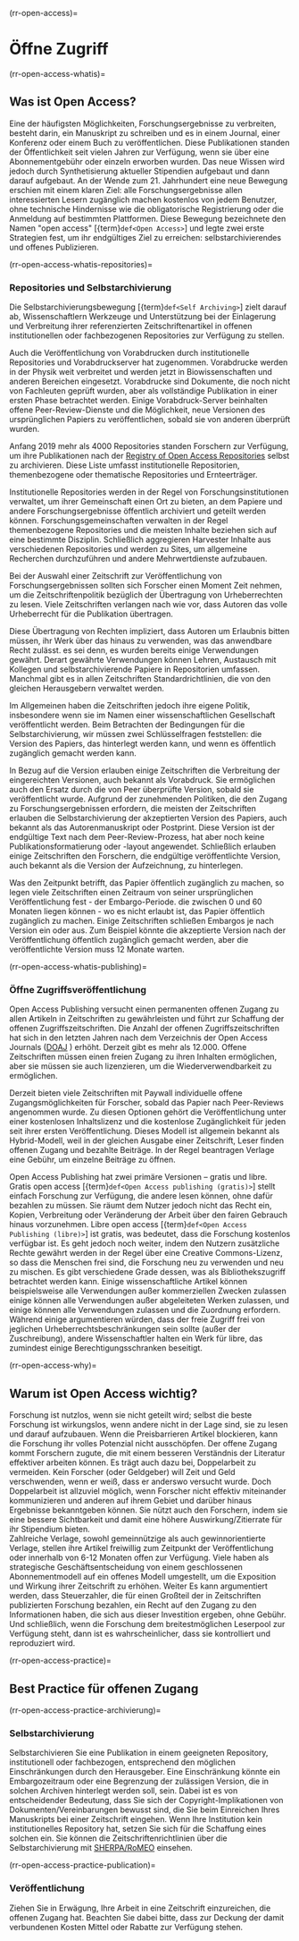 (rr-open-access)=
# Öffne Zugriff

(rr-open-access-whatis)=
## Was ist Open Access?

Eine der häufigsten Möglichkeiten, Forschungsergebnisse zu verbreiten, besteht darin, ein Manuskript zu schreiben und es in einem Journal, einer Konferenz oder einem Buch zu veröffentlichen. Diese Publikationen standen der Öffentlichkeit seit vielen Jahren zur Verfügung, wenn sie über eine Abonnementgebühr oder einzeln erworben wurden. Das neue Wissen wird jedoch durch Synthetisierung aktueller Stipendien aufgebaut und dann darauf aufgebaut. An der Wende zum 21. Jahrhundert eine neue Bewegung erschien mit einem klaren Ziel: alle Forschungsergebnisse allen interessierten Lesern zugänglich machen kostenlos von jedem Benutzer, ohne technische Hindernisse wie die obligatorische Registrierung oder die Anmeldung auf bestimmten Plattformen. Diese Bewegung bezeichnete den Namen "open access" [{term}`def<Open Access>`] und legte zwei erste Strategien fest, um ihr endgültiges Ziel zu erreichen: selbstarchivierendes und offenes Publizieren.

(rr-open-access-whatis-repositories)=
### Repositories und Selbstarchivierung

Die Selbstarchivierungsbewegung [{term}`def<Self Archiving>`] zielt darauf ab, Wissenschaftlern Werkzeuge und Unterstützung bei der Einlagerung und Verbreitung ihrer referenzierten Zeitschriftenartikel in offenen institutionellen oder fachbezogenen Repositories zur Verfügung zu stellen.

Auch die Veröffentlichung von Vorabdrucken durch institutionelle Repositories und Vorabdruckserver hat zugenommen. Vorabdrucke werden in der Physik weit verbreitet und werden jetzt in Biowissenschaften und anderen Bereichen eingesetzt. Vorabdrucke sind Dokumente, die noch nicht von Fachleuten geprüft wurden, aber als vollständige Publikation in einer ersten Phase betrachtet werden. Einige Vorabdruck-Server beinhalten offene Peer-Review-Dienste und die Möglichkeit, neue Versionen des ursprünglichen Papiers zu veröffentlichen, sobald sie von anderen überprüft wurden.

Anfang 2019 mehr als 4000 Repositories standen Forschern zur Verfügung, um ihre Publikationen nach der [Registry of Open Access Repositories](http://roar.eprints.org/) selbst zu archivieren. Diese Liste umfasst institutionelle Repositorien, themenbezogene oder thematische Repositories und Ernteerträger.


Institutionelle Repositories werden in der Regel von Forschungsinstitutionen verwaltet, um ihrer Gemeinschaft einen Ort zu bieten, an dem Papiere und andere Forschungsergebnisse öffentlich archiviert und geteilt werden können. Forschungsgemeinschaften verwalten in der Regel themenbezogene Repositories und die meisten Inhalte beziehen sich auf eine bestimmte Disziplin. Schließlich aggregieren Harvester Inhalte aus verschiedenen Repositories und werden zu Sites, um allgemeine Recherchen durchzuführen und andere Mehrwertdienste aufzubauen.

Bei der Auswahl einer Zeitschrift zur Veröffentlichung von Forschungsergebnissen sollten sich Forscher einen Moment Zeit nehmen, um die Zeitschriftenpolitik bezüglich der Übertragung von Urheberrechten zu lesen. Viele Zeitschriften verlangen nach wie vor, dass Autoren das volle Urheberrecht für die Publikation übertragen.

Diese Übertragung von Rechten impliziert, dass Autoren um Erlaubnis bitten müssen, ihr Werk über das hinaus zu verwenden, was das anwendbare Recht zulässt. es sei denn, es wurden bereits einige Verwendungen gewährt. Derart gewährte Verwendungen können Lehren, Austausch mit Kollegen und selbstarchivierende Papiere in Repositorien umfassen. Manchmal gibt es in allen Zeitschriften Standardrichtlinien, die von den gleichen Herausgebern verwaltet werden.

Im Allgemeinen haben die Zeitschriften jedoch ihre eigene Politik, insbesondere wenn sie im Namen einer wissenschaftlichen Gesellschaft veröffentlicht werden. Beim Betrachten der Bedingungen für die Selbstarchivierung, wir müssen zwei Schlüsselfragen feststellen: die Version des Papiers, das hinterlegt werden kann, und wenn es öffentlich zugänglich gemacht werden kann.

In Bezug auf die Version erlauben einige Zeitschriften die Verbreitung der eingereichten Versionen, auch bekannt als Vorabdruck. Sie ermöglichen auch den Ersatz durch die von Peer überprüfte Version, sobald sie veröffentlicht wurde. Aufgrund der zunehmenden Politiken, die den Zugang zu Forschungsergebnissen erfordern, die meisten der Zeitschriften erlauben die Selbstarchivierung der akzeptierten Version des Papiers, auch bekannt als das Autorenmanuskript oder Postprint. Diese Version ist der endgültige Text nach dem Peer-Review-Prozess, hat aber noch keine Publikationsformatierung oder -layout angewendet. Schließlich erlauben einige Zeitschriften den Forschern, die endgültige veröffentlichte Version, auch bekannt als die Version der Aufzeichnung, zu hinterlegen.

Was den Zeitpunkt betrifft, das Papier öffentlich zugänglich zu machen, so legen viele Zeitschriften einen Zeitraum von seiner ursprünglichen Veröffentlichung fest - der Embargo-Periode. die zwischen 0 und 60 Monaten liegen können - wo es nicht erlaubt ist, das Papier öffentlich zugänglich zu machen. Einige Zeitschriften schließen Embargos je nach Version ein oder aus. Zum Beispiel könnte die akzeptierte Version nach der Veröffentlichung öffentlich zugänglich gemacht werden, aber die veröffentlichte Version muss 12 Monate warten.

(rr-open-access-whatis-publishing)=
### Öffne Zugriffsveröffentlichung

Open Access Publishing versucht einen permanenten offenen Zugang zu allen Artikeln in Zeitschriften zu gewährleisten und führt zur Schaffung der offenen Zugriffszeitschriften. Die Anzahl der offenen Zugriffszeitschriften hat sich in den letzten Jahren nach dem Verzeichnis der Open Access Journals \([DOAJ](http://www.doaj.org) \) erhöht. Derzeit gibt es mehr als 12.000. Offene Zeitschriften müssen einen freien Zugang zu ihren Inhalten ermöglichen, aber sie müssen sie auch lizenzieren, um die Wiederverwendbarkeit zu ermöglichen.

Derzeit bieten viele Zeitschriften mit Paywall individuelle offene Zugangsmöglichkeiten für Forscher, sobald das Papier nach Peer-Reviews angenommen wurde. Zu diesen Optionen gehört die Veröffentlichung unter einer kostenlosen Inhaltslizenz und die kostenlose Zugänglichkeit für jeden seit ihrer ersten Veröffentlichung. Dieses Modell ist allgemein bekannt als Hybrid-Modell, weil in der gleichen Ausgabe einer Zeitschrift, Leser finden offenen Zugang und bezahlte Beiträge. In der Regel beantragen Verlage eine Gebühr, um einzelne Beiträge zu öffnen.

Open Access Publishing hat zwei primäre Versionen – gratis und libre. Gratis open access [{term}`def<Open Access publishing (gratis)>`] stellt einfach Forschung zur Verfügung, die andere lesen können, ohne dafür bezahlen zu müssen. Sie räumt dem Nutzer jedoch nicht das Recht ein, Kopien, Verbreitung oder Veränderung der Arbeit über den fairen Gebrauch hinaus vorzunehmen. Libre open access [{term}`def<Open Access Publishing (libre)>`] ist gratis, was bedeutet, dass die Forschung kostenlos verfügbar ist. Es geht jedoch noch weiter, indem den Nutzern zusätzliche Rechte gewährt werden in der Regel über eine Creative Commons-Lizenz, so dass die Menschen frei sind, die Forschung neu zu verwenden und neu zu mischen. Es gibt verschiedene Grade dessen, was als Bibliothekszugriff betrachtet werden kann. Einige wissenschaftliche Artikel können beispielsweise alle Verwendungen außer kommerziellen Zwecken zulassen einige können alle Verwendungen außer abgeleiteten Werken zulassen, und einige können alle Verwendungen zulassen und die Zuordnung erfordern. Während einige argumentieren würden, dass der freie Zugriff frei von jeglichen Urheberrechtsbeschränkungen sein sollte (außer der Zuschreibung), andere Wissenschaftler halten ein Werk für libre, das zumindest einige Berechtigungsschranken beseitigt.

(rr-open-access-why)=
## Warum ist Open Access wichtig?

Forschung ist nutzlos, wenn sie nicht geteilt wird; selbst die beste Forschung ist wirkungslos, wenn andere nicht in der Lage sind, sie zu lesen und darauf aufzubauen. Wenn die Preisbarrieren Artikel blockieren, kann die Forschung ihr volles Potenzial nicht ausschöpfen. Der offene Zugang kommt Forschern zugute, die mit einem besseren Verständnis der Literatur effektiver arbeiten können. Es trägt auch dazu bei, Doppelarbeit zu vermeiden. Kein Forscher (oder Geldgeber) will Zeit und Geld verschwenden, wenn er weiß, dass er anderswo versucht wurde. Doch Doppelarbeit ist allzuviel möglich, wenn Forscher nicht effektiv miteinander kommunizieren und anderen auf ihrem Gebiet und darüber hinaus Ergebnisse bekanntgeben können. Sie nützt auch den Forschern, indem sie eine bessere Sichtbarkeit und damit eine höhere Auswirkung/Zitierrate für ihr Stipendium bieten.  
Zahlreiche Verlage, sowohl gemeinnützige als auch gewinnorientierte Verlage, stellen ihre Artikel freiwillig zum Zeitpunkt der Veröffentlichung oder innerhalb von 6-12 Monaten offen zur Verfügung. Viele haben als strategische Geschäftsentscheidung von einem geschlossenen Abonnementmodell auf ein offenes Modell umgestellt, um die Exposition und Wirkung ihrer Zeitschrift zu erhöhen. Weiter Es kann argumentiert werden, dass Steuerzahler, die für einen Großteil der in Zeitschriften publizierten Forschung bezahlen, ein Recht auf den Zugang zu den Informationen haben, die sich aus dieser Investition ergeben, ohne Gebühr. Und schließlich, wenn die Forschung dem breitestmöglichen Leserpool zur Verfügung steht, dann ist es wahrscheinlicher, dass sie kontrolliert und reproduziert wird.

(rr-open-access-practice)=
## Best Practice für offenen Zugang

(rr-open-access-practice-archivierung)=
### Selbstarchivierung


Selbstarchivieren Sie eine Publikation in einem geeigneten Repository, institutionell oder fachbezogen, entsprechend den möglichen Einschränkungen durch den Herausgeber. Eine Einschränkung könnte ein Embargozeitraum oder eine Begrenzung der zulässigen Version, die in solchen Archiven hinterlegt werden soll, sein. Dabei ist es von entscheidender Bedeutung, dass Sie sich der Copyright-Implikationen von Dokumenten/Vereinbarungen bewusst sind, die Sie beim Einreichen Ihres Manuskripts bei einer Zeitschrift eingehen. Wenn Ihre Institution kein institutionelles Repository hat, setzen Sie sich für die Schaffung eines solchen ein. Sie können die Zeitschriftenrichtlinien über die Selbstarchivierung mit [SHERPA/RoMEO](http://www.sherpa.ac.uk/romeo/index.php) einsehen.

(rr-open-access-practice-publication)=
### Veröffentlichung

Ziehen Sie in Erwägung, Ihre Arbeit in eine Zeitschrift einzureichen, die offenen Zugang hat. Beachten Sie dabei bitte, dass zur Deckung der damit verbundenen Kosten Mittel oder Rabatte zur Verfügung stehen.
